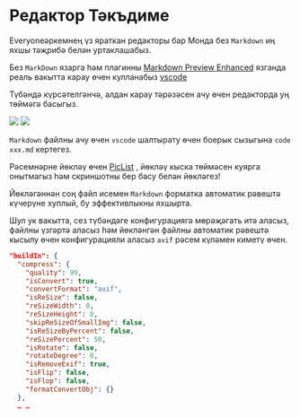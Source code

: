 # Редактор Тәкъдиме

Everyoneәркемнең үз яраткан редакторы бар Монда без `Markdown` иң яхшы тәҗрибә белән уртаклашабыз.

Без `MarkDown` язарга һәм плагинны [Markdown Preview Enhanced](https://marketplace.visualstudio.com/items?itemName=shd101wyy.markdown-preview-enhanced) язганда реаль вакытта карау өчен кулланабыз [vscode](https://code.visualstudio.com/)

Түбәндә күрсәтелгәнчә, алдан карау тәрәзәсен ачу өчен редакторда уң төймәгә басыгыз.

![](https://p.3ti.site/1720775216.avif)
![](https://p.3ti.site/1720775043.avif)

`Markdown` файлны ачу өчен `vscode` шалтырату өчен боерык сызыгына `code xxx.md` кертегез.

Рәсемнәрне йөкләү өчен [PicList](https://github.com/Kuingsmile/PicList) , йөкләү кыска төймәсен куярга онытмагыз һәм скриншотны бер басу белән йөкләгез!

Йөкләгәннән соң файл исемен `Markdown` форматка автоматик рәвештә күчерүне хуплый, бу эффективлыкны яхшырта.

Шул ук вакытта, сез түбәндәге конфигурациягә мөрәҗәгать итә аласыз, файлны үзгәртә аласыз һәм йөкләнгән файлны автоматик рәвештә кысылу өчен конфигурацияли аласыз `avif` рәсем күләмен киметү өчен.

```json
"buildIn": {
  "compress": {
    "quality": 99,
    "isConvert": true,
    "convertFormat": "avif",
    "isReSize": false,
    "reSizeWidth": 0,
    "reSizeHeight": 0,
    "skipReSizeOfSmallImg": false,
    "isReSizeByPercent": false,
    "reSizePercent": 50,
    "isRotate": false,
    "rotateDegree": 0,
    "isRemoveExif": true,
    "isFlip": false,
    "isFlop": false,
    "formatConvertObj": {}
  },
  … …
```